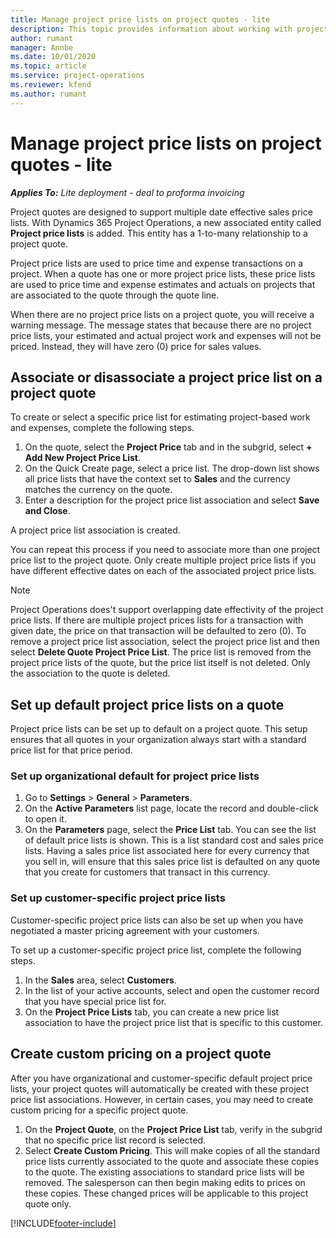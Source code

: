 ```yaml
---
title: Manage project price lists on project quotes - lite
description: This topic provides information about working with project price lists on quotes. (Sales)
author: rumant
manager: Annbe
ms.date: 10/01/2020
ms.topic: article
ms.service: project-operations
ms.reviewer: kfend 
ms.author: rumant
---
```


# Manage project price lists on project quotes - lite

_**Applies To:** Lite deployment - deal to proforma invoicing_

Project quotes are designed to support multiple date effective sales price lists. With Dynamics 365 Project Operations, a new associated entity called **Project price lists** is added. This entity has a 1-to-many relationship to a project quote.

Project price lists are used to price time and expense transactions on a project. When a quote has one or more project price lists, these price lists are used to price time and expense estimates and actuals on projects that are associated to the quote through the quote line.

When there are no project price lists on a project quote, you will receive a warning message. The message states that because there are no project price lists, your estimated and actual project work and expenses will not be priced. Instead, they will have zero (0) price for sales values.

## Associate or disassociate a project price list on a project quote

To create or select a specific price list for estimating project-based work and expenses, complete the following steps.

1. On the quote, select the **Project Price** tab and in the subgrid, select **+ Add New Project Price List**.
2. On the Quick Create page, select a price list. The drop-down list shows all price lists that have the context set to **Sales** and the currency matches the currency on the quote.
4. Enter a description for the project price list association and select **Save and Close**.

A project price list association is created.

You can repeat this process if you need to associate more than one project price list to the project quote. Only create multiple project price lists if you have different effective dates on each of the associated project price lists.

> [!NOTE]
> Project Operations does't support overlapping date effectivity of the project price lists. If there are multiple project prices lists for a transaction with given date, the price on that transaction will be defaulted to zero (0).
To remove a project price list association, select the project price list and then select **Delete Quote Project Price List**. The price list is removed from the project price lists of the quote, but the price list itself is not deleted. Only the association to the quote is deleted.

## Set up default project price lists on a quote

Project price lists can be set up to default on a project quote. This setup ensures that all quotes in your organization always start with a standard price list for that price period.

### Set up organizational default for project price lists

1. Go to **Settings** > **General** > **Parameters**.
2. On the **Active Parameters** list page, locate the record and double-click to open it. 
3. On the **Parameters** page, select the **Price List** tab. You can see the list of default price lists is shown. This is a list standard cost and sales price lists. Having a sales price list associated here for every currency that you sell in, will ensure that this sales price list is defaulted on any quote that you create for customers that transact in this currency.

### Set up customer-specific project price lists

Customer-specific project price lists can also be set up when you have negotiated a master pricing agreement with your customers.

To set up a customer-specific project price list, complete the following steps.

1. In the **Sales** area, select **Customers**.
2. In the list of your active accounts, select and open the customer record that you have special price list for.
3. On the **Project Price Lists** tab, you can create a new price list association to have the project price list that is specific to this customer.

## Create custom pricing on a project quote

After you have organizational and customer-specific default project price lists, your project quotes will automatically be created with these project price list associations. However, in certain cases, you may need to create custom pricing for a specific project quote. 

1. On the **Project Quote**, on the **Project Price List** tab, verify in the subgrid that no specific price list record is selected.
2. Select **Create Custom Pricing**. This will make copies of all the standard price lists currently associated to the quote and associate these copies to the quote. The existing associations to standard price lists will be removed. The salesperson can then begin making edits to prices on these copies. These changed prices will be applicable to this project quote only.


[!INCLUDE[footer-include](../../includes/footer-banner.md)]